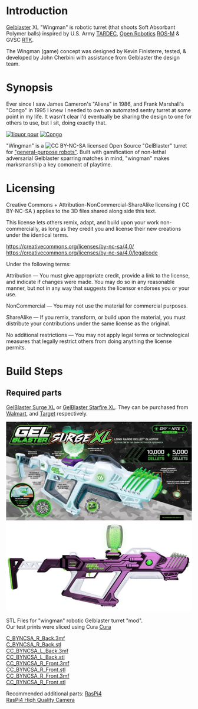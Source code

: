 # Introduction

[Gelblaster](https://gelblaster.com) XL "Wingman" is robotic turret (that shoots Soft Absorbant Polymer balls) inspired by U.S. Army [TARDEC](https://asc.army.mil/web/news-alt-jfm18-wingman-is-first-step-toward-weaponized-robotics/), [Open Robotics](https://www.openrobotics.org) [ROS-M](https://rosmilitary.org/faq/) & GVSC [RTK](https://vimeo.com/593277076?).

The Wingman (game) concept was designed by Kevin Finisterre, tested, & developed by John Cherbini with assistance from Gelblaster the design team. 

# Synopsis 

Ever since I saw James Cameron's "Aliens" in 1986, and Frank Marshall's "Congo" in 1995 I knew I needed to own an automated sentry turret at some point in my life. It wasn't clear I'd eventually be sharing the design to one for others to use, but I sit, doing exactly that. 

[![liquor pour](http://img.youtube.com/vi/IS2PtmM9mwU/0.jpg)](https://www.youtube.com/watch?v=IS2PtmM9mwU) [![Congo](http://img.youtube.com/vi/Ss35wHcN6iQ/0.jpg)](https://www.youtube.com/watch?v=Ss35wHcN6iQ)<br>

"Wingman" is a ![CC BY-NC-SA ](https://licensebuttons.net/l/by-nc-sa/3.0/88x31.png) licensed Open Source "GelBlaster" turret for ["general-purpose robots"](https://www.bostondynamics.com/open-letter-opposing-weaponization-general-purpose-robots). Built with gamification of non-lethal adversarial Gelblaster sparring matches in mind, "wingman" makes marksmanship a key comonent of playtime.

# Licensing 

Creative Commons + Attribution-NonCommercial-ShareAlike licensing ( 
CC BY-NC-SA ) applies to the 3D files shared along side this text. 

This license lets others remix, adapt, and build upon your work non-commercially, as long as they credit you and license their new creations under the identical terms.

https://creativecommons.org/licenses/by-nc-sa/4.0/
https://creativecommons.org/licenses/by-nc-sa/4.0/legalcode

Under the following terms:

Attribution — You must give appropriate credit, provide a link to the license, and indicate if changes were made. You may do so in any reasonable manner, but not in any way that suggests the licensor endorses you or your use.

NonCommercial — You may not use the material for commercial purposes.

ShareAlike — If you remix, transform, or build upon the material, you must distribute your contributions under the same license as the original.

No additional restrictions — You may not apply legal terms or technological measures that legally restrict others from doing anything the license permits.

# Build Steps

## Required parts

[GelBlaster Surge XL](https://gelblaster.com/products/surge-xl)
or
[GelBlaster Starfire XL](https://gelblaster.com/products/starfire-xl). They can be purchased from [Walmart](https://www.walmart.com/ip/Gel-Blaster-Surge-XL-Day-N-Nite-Gel-Bead-Blaster-with-Glow-in-the-Dark-Starfire-Activator-5k-Starfire-Gellets-10k-Green-Gellets/1283028596), and [Target](https://www.target.com/p/gel-blaster-starfire-xl-glow-in-the-dark-gellet-blaster/-/A-86669382) respectively. 

![SurgeXL](https://github.com/MAVProxyUser/Gelblaster_Wingman/raw/main/images/SurgeXL.jpeg)
![StarFire XL](https://github.com/MAVProxyUser/Gelblaster_Wingman/raw/main/images/StarFire.jpeg)

STL Files for "wingman" robotic Gelblaster turret "mod".<br>
Our test prints were sliced using Cura 
[Cura](https://ultimaker.com/software/ultimaker-cura)

[C_BYNCSA_R_Back.3mf](https://github.com/MAVProxyUser/Gelblaster_Wingman/raw/main/CC_BYNCSA_STL_Files/CC_BYNCSA_R_Back.3mf)<br>
[C_BYNCSA_R_Back.stl](https://github.com/MAVProxyUser/Gelblaster_Wingman/raw/main/CC_BYNCSA_STL_Files/CC_BYNCSA_R_Back.stl)<br>
[CC_BYNCSA_L_Back.3mf](https://github.com/MAVProxyUser/Gelblaster_Wingman/raw/main/CC_BYNCSA_STL_Files/CC_BYNCSA_L_Back.3mf)<br>
[CC_BYNCSA_L_Back.stl](https://github.com/MAVProxyUser/Gelblaster_Wingman/raw/main/CC_BYNCSA_STL_Files/CC_BYNCSA_L_Back.stl)<br>
[CC_BYNCSA_R_Front.3mf](https://github.com/MAVProxyUser/Gelblaster_Wingman/raw/main/CC_BYNCSA_STL_Files/CC_BYNCSA_R_Front.3mf)<br>
[CC_BYNCSA_R_Front.stl](https://github.com/MAVProxyUser/Gelblaster_Wingman/raw/main/CC_BYNCSA_STL_Files/CC_BYNCSA_R_Front.stl)<br>
[CC_BYNCSA_R_Front.3mf](https://github.com/MAVProxyUser/Gelblaster_Wingman/raw/main/CC_BYNCSA_STL_Files/CC_BYNCSA_R_Front.3mf)<br>
[CC_BYNCSA_R_Front.stl](https://github.com/MAVProxyUser/Gelblaster_Wingman/raw/main/CC_BYNCSA_STL_Files/CC_BYNCSA_R_Front.stl)<br>

Recommended additional parts:
[RasPi4](https://www.raspberrypi.com/products/raspberry-pi-4-model-b/)<br>
[RasPi4 Hiqh Quality Camera](https://www.raspberrypi.com/products/raspberry-pi-high-quality-camera/)
